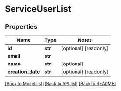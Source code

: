 # ServiceUserList

## Properties
Name | Type | Notes
------------ | ------------- | -------------
**id** | **str** | [optional] [readonly] 
**email** | **str** | 
**name** | **str** | [optional] 
**creation_date** | **str** | [optional] [readonly] 

[[Back to Model list]](../README.md#documentation-for-models) [[Back to API list]](../README.md#documentation-for-api-endpoints) [[Back to README]](../README.md)



